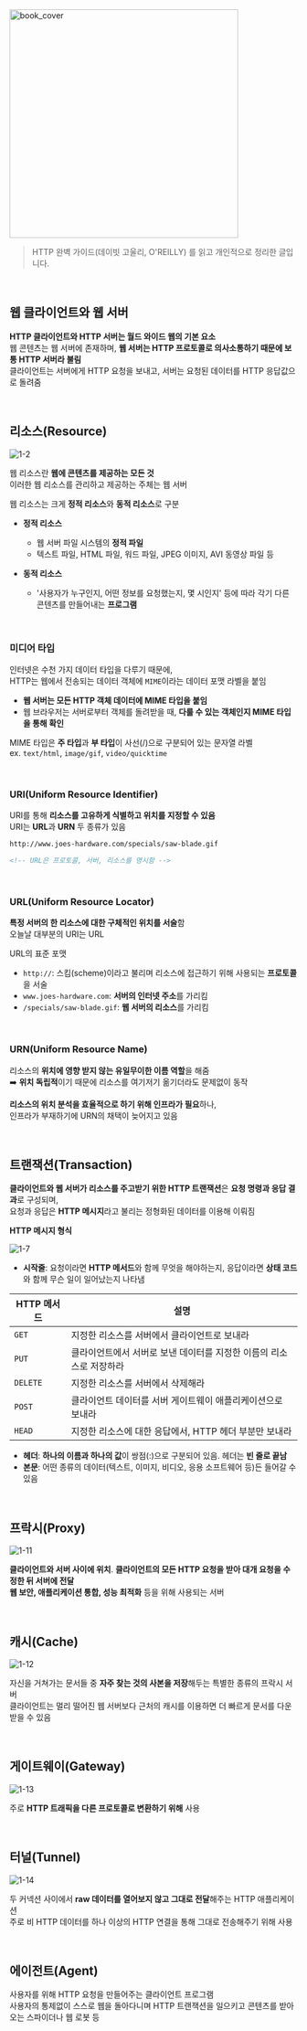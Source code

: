 <img src='/assets/httpCh01_250202/http_book_cover.jpg' alt='book_cover' style="width:400px; justify-self: center;"/>

> HTTP 완벽 가이드(데이빗 고울리, O'REILLY) 를 읽고 개인적으로 정리한 글입니다.

&nbsp; &nbsp;

## 웹 클라이언트와 웹 서버

**HTTP 클라이언트와 HTTP 서버는 월드 와이드 웹의 기본 요소**<br/>
웹 콘텐츠는 웹 서버에 존재하며, **웹 서버는 HTTP 프로토콜로 의사소통하기 때문에 보통 HTTP 서버라 불림**<br/>
클라이언트는 서버에게 HTTP 요청을 보내고, 서버는 요청된 데이터를 HTTP 응답값으로 돌려줌

&nbsp; &nbsp;

## 리소스(Resource)

![1-2](/assets/httpCh01_250202/1-2.png)

웹 리소스란 **웹에 콘텐츠를 제공하는 모든 것**<br/>
이러한 웹 리소스를 관리하고 제공하는 주체는 웹 서버

웹 리소스는 크게 **정적 리소스**와 **동적 리소스**로 구분

- **정적 리소스**

  - 웹 서버 파일 시스템의 **정적 파일**
  - 텍스트 파일, HTML 파일, 워드 파일, JPEG 이미지, AVI 동영상 파일 등

- **동적 리소스**
  - '사용자가 누구인지, 어떤 정보를 요청했는지, 몇 시인지' 등에 따라 각기 다른 콘텐츠를 만들어내는 **프로그램**

&nbsp; &nbsp;

### 미디어 타입

인터넷은 수천 가지 데이터 타입을 다루기 때문에,<br/>
HTTP는 웹에서 전송되는 데이터 객체에 `MIME`이라는 데이터 포맷 라벨을 붙임

- **웹 서버는 모든 HTTP 객체 데이터에 MIME 타입을 붙임**
- 웹 브라우저는 서버로부터 객체를 돌려받을 때, **다룰 수 있는 객체인지 MIME 타입을 통해 확인**

MIME 타입은 **주 타입**과 **부 타입**이 사선(/)으로 구분되어 있는 문자열 라벨<br/>
ex. `text/html`, `image/gif`, `video/quicktime`

&nbsp; &nbsp;

### URI(Uniform Resource Identifier)

URI를 통해 **리소스를 고유하게 식별하고 위치를 지정할 수 있음**<br/>
URI는 **URL**과 **URN** 두 종류가 있음

```html
http://www.joes-hardware.com/specials/saw-blade.gif

<!-- URL은 프로토콜, 서버, 리소스를 명시함 -->
```

&nbsp; &nbsp;

### URL(Uniform Resource Locator)

**특정 서버의 한 리소스에 대한 구체적인 위치를 서술**함<br/>
오늘날 대부분의 URI는 URL

URL의 표준 포맷

- `http://`: 스킴(scheme)이라고 불리며 리소스에 접근하기 위해 사용되는 **프로토콜**을 서술
- `www.joes-hardware.com`: **서버의 인터넷 주소**를 가리킴
- `/specials/saw-blade.gif`: **웹 서버의 리소스**를 가리킴

&nbsp; &nbsp;

### URN(Uniform Resource Name)

리소스의 **위치에 영향 받지 않는 유일무이한 이름 역할**을 해줌<br/>
➡️ **위치 독립적**이기 때문에 리소스를 여기저기 옮기더라도 문제없이 동작

**리소스의 위치 분석을 효율적으로 하기 위해 인프라가 필요**하나,<br/>
인프라가 부재하기에 URN의 채택이 늦어지고 있음

&nbsp; &nbsp;

## 트랜잭션(Transaction)

**클라이언트와 웹 서버가 리소스를 주고받기 위한 HTTP 트랜잭션**은 **요청 명령과 응답 결과**로 구성되며,<br/>
요청과 응답은 **HTTP 메시지**라고 불리는 정형화된 데이터를 이용해 이뤄짐<br/>

**HTTP 메시지 형식**

![1-7](/assets/httpCh01_250202/1-7.png)

- **시작줄**: 요청이라면 **HTTP 메서드**와 함께 무엇을 해야하는지, 응답이라면 **상태 코드**와 함께 무슨 일이 일어났는지 나타냄

| HTTP 메서드 | 설명                                                                |
| ----------- | ------------------------------------------------------------------- |
| `GET`       | 지정한 리소스를 서버에서 클라이언트로 보내라                        |
| `PUT`       | 클라이언트에서 서버로 보낸 데이터를 지정한 이름의 리소스로 저장하라 |
| `DELETE`    | 지정한 리소스를 서버에서 삭제해라                                   |
| `POST`      | 클라이언트 데이터를 서버 게이트웨이 애플리케이션으로 보내라         |
| `HEAD`      | 지정한 리소스에 대한 응답에서, HTTP 헤더 부분만 보내라              |

- **헤더**: **하나의 이름과 하나의 값**이 쌍점(:)으로 구분되어 있음. 헤더는 **빈 줄로 끝남**
- **본문**: 어떤 종류의 데이터(텍스트, 이미지, 비디오, 응용 소프트웨어 등)든 들어갈 수 있음

&nbsp; &nbsp;

## 프락시(Proxy)

![1-11](/assets/httpCh01_250202/1-11.png)

**클라이언트와 서버 사이에 위치**. **클라이언트의 모든 HTTP 요청을 받아 대개 요청을 수정한 뒤 서버에 전달**<br/>
**웹 보안, 애플리케이션 통합, 성능 최적화** 등을 위해 사용되는 서버

&nbsp; &nbsp;

## 캐시(Cache)

![1-12](/assets/httpCh01_250202/1-12.png)

자신을 거쳐가는 문서들 중 **자주 찾는 것의 사본을 저장**해두는 특별한 종류의 프락시 서버<br/>
클라이언트는 멀리 떨어진 웹 서버보다 근처의 캐시를 이용하면 더 빠르게 문서를 다운받을 수 있음

&nbsp; &nbsp;

## 게이트웨이(Gateway)

![1-13](/assets/httpCh01_250202/1-13.png)

주로 **HTTP 트래픽을 다른 프로토콜로 변환하기 위해** 사용

&nbsp; &nbsp;

## 터널(Tunnel)

![1-14](/assets/httpCh01_250202/1-14.png)

두 커넥션 사이에서 **raw 데이터를 열어보지 않고 그대로 전달**해주는 HTTP 애플리케이션<br/>
주로 비 HTTP 데이터를 하나 이상의 HTTP 연결을 통해 그대로 전송해주기 위해 사용

&nbsp; &nbsp;

## 에이전트(Agent)

사용자를 위해 HTTP 요청을 만들어주는 클라이언트 프로그램<br/>
사용자의 통제없이 스스로 웹을 돌아다니며 HTTP 트랜잭션을 일으키고 콘텐츠를 받아오는 스파이더나 웹 로봇 등

&nbsp; &nbsp;
